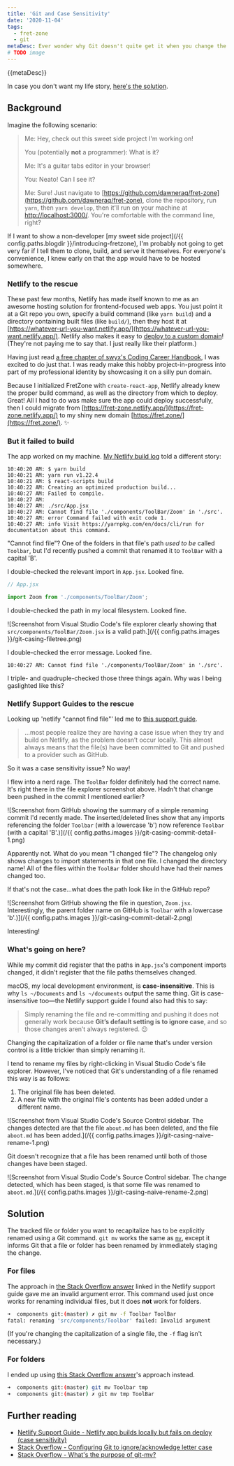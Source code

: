 ```yaml
---
title: 'Git and Case Sensitivity'
date: '2020-11-04'
tags:
  - fret-zone
  - git
metaDesc: Ever wonder why Git doesn't quite get it when you change the capitalization of a folder/file name?
# TODO image
---
```


{{metaDesc}}

In case you don't want my life story, [here's the solution](#solution).

## Background

Imagine the following scenario:

> Me: Hey, check out this sweet side project I'm working on!
>
> You (potentially **not** a programmer): What is it?
>
> Me: It's a guitar tabs editor in your browser!
>
> You: Neato! Can I see it?
>
> Me: Sure! Just navigate to [https://github.com/dawneraq/fret-zone](https://github.com/dawneraq/fret-zone), clone the repository, run `yarn`, then `yarn develop`, then it'll run on your machine at [http://localhost:3000/](http://localhost:3000/). You're comfortable with the command line, right?

If I want to show a non-developer [my sweet side project](/{{ config.paths.blogdir }}/introducing-fretzone), I'm probably not going to get very far if I tell them to clone, build, and serve it themselves. For everyone's convenience, I knew early on that the app would have to be hosted somewhere.

### Netlify to the rescue

These past few months, Netlify has made itself known to me as an awesome hosting solution for frontend-focused web apps. You just point it at a Git repo you own, specify a build command (like `yarn build`) and a directory containing built files (like `build/`), then they host it at [https://whatever-url-you-want.netlify.app/](https://whatever-url-you-want.netlify.app/). Netlify also makes it easy to [deploy to a custom domain](https://docs.netlify.com/domains-https/custom-domains/)! (They're not paying me to say that. I just really like their platform.)

Having just read [a free chapter of swyx's Coding Career Handbook](https://www.learninpublic.org/v1-tactics-marketing-yourself.pdf), I was excited to do just that. I was ready make this hobby project-in-progress into part of my professional identity by showcasing it on a silly pun domain.

Because I initialized FretZone with `create-react-app`, Netlify already knew the proper build command, as well as the directory from which to deploy. Great! All I had to do was make sure the app could deploy successfully, then I could migrate from [https://fret-zone.netlify.app/](https://fret-zone.netlify.app/) to my shiny new domain [https://fret.zone/](https://fret.zone/). ✨

### But it failed to build

The app worked on my machine. [My Netlify build log](https://app.netlify.com/sites/fret-zone/deploys/5f11e25677ac78019c6c1f26) told a different story:

```
10:40:20 AM: $ yarn build
10:40:21 AM: yarn run v1.22.4
10:40:21 AM: $ react-scripts build
10:40:22 AM: Creating an optimized production build...
10:40:27 AM: Failed to compile.
10:40:27 AM:
10:40:27 AM: ./src/App.jsx
10:40:27 AM: Cannot find file './components/ToolBar/Zoom' in './src'.
10:40:27 AM: error Command failed with exit code 1.
10:40:27 AM: info Visit https://yarnpkg.com/en/docs/cli/run for documentation about this command.
```

"Cannot find file"? One of the folders in that file's path _used to be_ called `Toolbar`, but I'd recently pushed a commit that renamed it to `ToolBar` with a capital 'B'.

I double-checked the relevant import in `App.jsx`. Looked fine.

```jsx
// App.jsx

import Zoom from './components/ToolBar/Zoom';
```

I double-checked the path in my local filesystem. Looked fine.

![Screenshot from Visual Studio Code's file explorer clearly showing that `src/components/ToolBar/Zoom.jsx` is a valid path.](/{{ config.paths.images }}/git-casing-filetree.png)

I double-checked the error message. Looked fine.

```
10:40:27 AM: Cannot find file './components/ToolBar/Zoom' in './src'.
```

I triple- and quadruple-checked those three things again. Why was I being gaslighted like this?

### Netlify Support Guides to the rescue

Looking up 'netlify "cannot find file"' led me to [this support guide](https://community.netlify.com/t/support-guide-netlify-app-builds-locally-but-fails-on-deploy-case-sensitivity/10754).

> ...most people realize they are having a case issue when they try and build on Netlify, as the problem doesn’t occur locally. This almost always means that the file(s) have been committed to Git and pushed to a provider such as GitHub.

So it was a case sensitivity issue? No way!

I flew into a nerd rage. The `ToolBar` folder definitely had the correct name. It's right there in the file explorer screenshot above. Hadn't that change been pushed in the commit I mentioned earlier?

![Screenshot from GitHub showing the summary of a simple renaming commit I'd recently made. The inserted/deleted lines show that any imports referencing the folder `Toolbar` (with a lowercase 'b') now reference `Toolbar` (with a capital 'B'.)](/{{ config.paths.images }}/git-casing-commit-detail-1.png)

Apparently not. What do you mean "1 changed file"? The changelog only shows changes to import statements in that one file. I changed the directory name! All of the files within the `ToolBar` folder should have had their names changed too.

If that's not the case...what does the path look like in the GitHub repo?

![Screenshot from GitHub showing the file in question, `Zoom.jsx`. Interestingly, the parent folder name on GitHub is `Toolbar` with a lowercase 'b'.)](/{{ config.paths.images }}/git-casing-commit-detail-2.png)

Interesting!

### What's going on here?

While my commit did register that the paths in `App.jsx`'s component imports changed, it didn't register that the file paths themselves changed.

macOS, my local development environment, is **case-insensitive**. This is why `ls ~/Documents` and `ls ~/documents` output the same thing. Git is case-insensitive too&mdash;the Netlify support guide I found also had this to say:

> Simply renaming the file and re-committing and pushing it does not generally work because **Git’s default setting is to ignore case**, and so those changes aren’t always registered. 😕

Changing the capitalization of a folder or file name that's under version control is a little trickier than simply renaming it.

I tend to rename my files by right-clicking in Visual Studio Code's file explorer. However, I've noticed that Git's understanding of a file renamed this way is as follows:

1. The original file has been deleted.
2. A new file with the original file's contents has been added under a different name.

![Screenshot from Visual Studio Code's Source Control sidebar. The changes detected are that the file `about.md` has been deleted, and the file `aboot.md` has been added.](/{{ config.paths.images }}/git-casing-naive-rename-1.png)

Git doesn't recognize that a file has been renamed until both of those changes have been staged.

![Screenshot from Visual Studio Code's Source Control sidebar. The change detected, which has been staged, is that some file was renamed to `aboot.md`.](/{{ config.paths.images }}/git-casing-naive-rename-2.png)

## Solution

The tracked file or folder you want to recapitalize has to be explicitly renamed using a Git command. `git mv` works the same as [`mv`](https://dashdash.io/1/mv), except it informs Git that a file or folder has been renamed by immediately staging the change.

### For files

The approach in [the Stack Overflow answer](https://stackoverflow.com/questions/17683458/how-do-i-commit-case-sensitive-only-filename-changes-in-git) linked in the Netlify support guide gave me an invalid argument error. This command used just once works for renaming individual files, but it does **not** work for folders.

```bash
➜  components git:(master) ✗ git mv -f Toolbar ToolBar
fatal: renaming 'src/components/Toolbar' failed: Invalid argument
```

(If you're changing the capitalization of a single file, the `-f` flag isn't necessary.)

### For folders

I ended up using [this Stack Overflow answer](https://stackoverflow.com/a/11183844/6432160)'s approach instead.

```bash
➜  components git:(master) git mv Toolbar tmp
➜  components git:(master) ✗ git mv tmp ToolBar
```

## Further reading

- [Netlify Support Guide - Netlify app builds locally but fails on deploy (case sensitivity)](https://community.netlify.com/t/support-guide-netlify-app-builds-locally-but-fails-on-deploy-case-sensitivity/10754)
- [Stack Overflow - Configuring Git to ignore/acknowledge letter case](https://stackoverflow.com/a/17688308/6432160)
- [Stack Overflow - What's the purpose of git-mv?](https://stackoverflow.com/questions/1094269/whats-the-purpose-of-git-mv/19330589)
